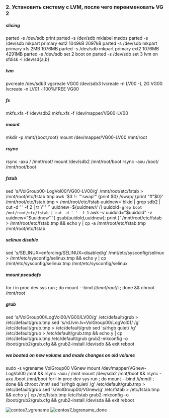 ### 2. Установить систему с LVM, после чего переименовать VG 2
##### slicing
parted -s /dev/sdb print
parted -s /dev/sdb mklabel msdos
parted -s /dev/sdb mkpart primary ext2 1049kB 2097kB
parted -s /dev/sdb mkpart primary xfs 2MB 1076MB
parted -s /dev/sdb mkpart primary ext2 1076MB 4291MB
parted -s /dev/sdb set 2 boot on
parted -s /dev/sdb set 3 lvm on
sfdisk -l /dev/sd{a,b}

##### lvm
pvcreate /dev/sdb3
vgcreate VG00 /dev/sdb3
lvcreate -n LV00 -L 2G VG00
lvcreate -n LV01 -l100%FREE VG00
##### fs 
mkfs.xfs -f /dev/sdb2
mkfs.xfs -f /dev/mapper/VG00-LV00
##### mount
mkdir -p /mnt/{boot,root}
mount /dev/mapper/VG00-LV00 /mnt/root
##### rsync
rsync -axu / /mnt/root/
mount /dev/sdb2 /mnt/root/boot
rsync -axu /boot/ /mnt/root/boot
##### fstab
sed 's/VolGroup00-LogVol00/VG00-LV00/g' /mnt/root/etc/fstab > /mnt/root/etc/fstab.tmp
awk '$3 != "'swap'" {print $0} /swap/ {print "#"$0}' /mnt/root/etc/fstab.tmp > /mnt/root/etc/fstab
uuidnew=`blkid | grep sdb2 | cut -d ' ' -f 2 | tr \" ' '`
uuidnew=${uuidnew// /}
uuidold=`grep boot /mnt/root/etc/fstab | cut -d ' ' -f 1`
awk -v uuidold="$uuidold" -v uuidnew="$uuidnew" '{ gsub(uuidold,uuidnew); print }' /mnt/root/etc/fstab > /mnt/root/etc/fstab.tmp && echo y | cp -a /mnt/root/etc/fstab.tmp /mnt/root/etc/fstab
##### selinux disable
sed 's/SELINUX=enforcing/SELINUX=disabled/g' /mnt/etc/sysconfig/selinux > /mnt/etc/sysconfig/selinux.tmp && echo y | cp /mnt/etc/sysconfig/selinux.tmp /mnt/etc/sysconfig/selinux
##### mount pseudofs
for i in proc dev sys run ; do mount --bind /$i /mnt/root/$i ; done && chroot /mnt/root
##### grub
sed 's/VolGroup00\/LogVol00/VG00\/LV00/g' /etc/default/grub > /etc/default/grub.tmp
sed 's/rd.lvm.lv=VolGroup00\/LogVol01/ /g' /etc/default/grub.tmp > /etc/default/grub
sed 's/rhgb quiet/ /g' /etc/default/grub > /etc/default/grub.tmp && echo y | cp /etc/default/grub.tmp /etc/default/grub
grub2-mkconfig -o /boot/grub2/grub.cfg && grub2-install /dev/sdb && exit
reboot
##### we booted on new volume and made changes on old volume
sudo -s
vgrename VolGroup00 VGnew
mount /dev/mapper/VGnew-LogVol00 /mnt && rsync -axu / /mnt
mount /dev/sda2 /mnt/boot && rsync -axu /boot /mnt/boot
for i in proc dev sys run ; do mount --bind /$i /mnt/$i ; done && chroot /mnt/
sed 's/rhgb quiet/ /g' /etc/default/grub.tmp > /etc/default/grub
sed 's/VolGroup00/VGnew/g' /etc/fstab > /etc/fstab.tmp && echo y | cp /etc/fstab.tmp /etc/fstab
grub2-mkconfig -o /boot/grub2/grub.cfg && grub2-install /dev/sda && exit
reboot


![centos7_vgrename](https://github.com/kyourselfer/OTUS_LinuxAdmin201804/blob/master/lesson4_boot/vgrename/vgrename.png)
![centos7_bgrename_done](https://github.com/kyourselfer/OTUS_LinuxAdmin201804/blob/master/lesson4_boot/vgrename/bgrename_done.jpeg)
